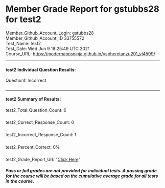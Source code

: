 # Member Grade Report for gstubbs28 for test2  
   
Member_Github_Account_Login: gstubbs28  
Member_Github_Account_ID 33755572  
Test_Name: test2  
Test_Date: Wed Jun  9 18:25:49 UTC 2021  
Course_URL: https://modernappsninja.github.io/vspheretanzu201_vt4599/  
   
---  
#### test2 Individual Question Results:  
Question1: Incorrect  
#####  
---  
#### test2 Summary of Results:  
test2_Total_Question_Count: 0  
#####  
test2_Correct_Response_Count: 0  
#####  
test2_Incorrect_Response_Count: 1  
#####  
test2_Percent_Correct: 0%  
#####  
test2_Grade_Report_Url: "[Click Here](https://github.com/modernappsninjas/gstubbs28/blob/main/static/userdata/courses/vspheretanzu201_vt4599/grade_report.pr217.test2.md)"
##### Pass or fail grades are not provided for individual tests. A passing grade for the course will be based on the cumulative average grade for all tests in the course.  
